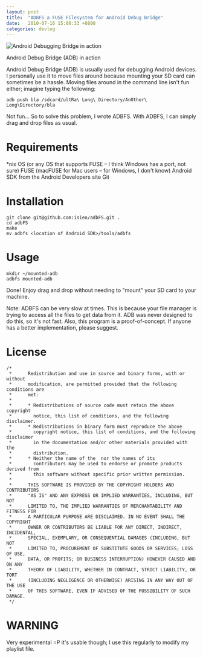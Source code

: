```yaml
---
layout: post
title:  "ADBFS a FUSE Filesystem for Android Debug Bridge"
date:   2010-07-16 15:00:33 +0800
categories: devlog
---
```


![Android Debugging Bridge in action](Image_Link_Or_Description)

Android Debug Bridge (ADB) in action

Android Debug Bridge (ADB) is usually used for debugging Android devices. I personally use it to move files around because mounting your SD card can sometimes be a hassle. Moving files around in the command line isn't fun either; imagine typing the following:

```shell
adb push bla /sdcard/ultRa\ Long\ Directory/AnOther\ Long\Directory/bla
```

Not fun... So to solve this problem, I wrote ADBFS. With ADBFS, I can simply drag and drop files as usual.

# Requirements
*nix OS (or any OS that supports FUSE – I think Windows has a port, not sure)
FUSE (macFUSE for Mac users – for Windows, I don't know)
Android SDK from the Android Developers site
Git

# Installation

```shell
git clone git@github.com:isieo/adbFS.git .
cd adbFS
make
mv adbfs <location of Android SDK>/tools/adbfs
```


# Usage

```
mkdir ~/mounted-adb
adbfs mounted-adb

```

Done! Enjoy drag and drop without needing to "mount" your SD card to your machine.

Note: ADBFS can be very slow at times. This is because your file manager is trying to access all the files to get data from it. ADB was never designed to do this, so it's not fast. Also, this program is a proof-of-concept. If anyone has a better implementation, please suggest.

# License

```plaintext
/*
 *      Redistribution and use in source and binary forms, with or without
 *      modification, are permitted provided that the following conditions are
 *      met:
 *      
 *      * Redistributions of source code must retain the above copyright
 *        notice, this list of conditions, and the following disclaimer.
 *      * Redistributions in binary form must reproduce the above
 *        copyright notice, this list of conditions, and the following disclaimer
 *        in the documentation and/or other materials provided with the
 *        distribution.
 *      * Neither the name of the  nor the names of its
 *        contributors may be used to endorse or promote products derived from
 *        this software without specific prior written permission.
 *      
 *      THIS SOFTWARE IS PROVIDED BY THE COPYRIGHT HOLDERS AND CONTRIBUTORS
 *      "AS IS" AND ANY EXPRESS OR IMPLIED WARRANTIES, INCLUDING, BUT NOT
 *      LIMITED TO, THE IMPLIED WARRANTIES OF MERCHANTABILITY AND FITNESS FOR
 *      A PARTICULAR PURPOSE ARE DISCLAIMED. IN NO EVENT SHALL THE COPYRIGHT
 *      OWNER OR CONTRIBUTORS BE LIABLE FOR ANY DIRECT, INDIRECT, INCIDENTAL,
 *      SPECIAL, EXEMPLARY, OR CONSEQUENTIAL DAMAGES (INCLUDING, BUT NOT
 *      LIMITED TO, PROCUREMENT OF SUBSTITUTE GOODS OR SERVICES; LOSS OF USE,
 *      DATA, OR PROFITS; OR BUSINESS INTERRUPTION) HOWEVER CAUSED AND ON ANY
 *      THEORY OF LIABILITY, WHETHER IN CONTRACT, STRICT LIABILITY, OR TORT
 *      (INCLUDING NEGLIGENCE OR OTHERWISE) ARISING IN ANY WAY OUT OF THE USE
 *      OF THIS SOFTWARE, EVEN IF ADVISED OF THE POSSIBILITY OF SUCH DAMAGE.
 */

```

# WARNING
Very experimental =P it's usable though; I use this regularly to modify my playlist file.